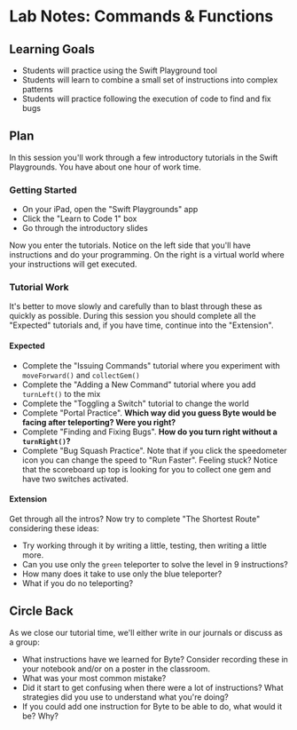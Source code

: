 # Lab Notes: Commands & Functions

## Learning Goals

* Students will practice using the Swift Playground tool
* Students will learn to combine a small set of instructions into complex patterns
* Students will practice following the execution of code to find and fix bugs

## Plan

In this session you'll work through a few introductory tutorials in the Swift Playgrounds. You have about one hour of work time.

### Getting Started

* On your iPad, open the "Swift Playgrounds" app
* Click the "Learn to Code 1" box
* Go through the introductory slides

Now you enter the tutorials. Notice on the left side that you'll have instructions and do your programming. On the right is a virtual world where your instructions will get executed.

### Tutorial Work

It's better to move slowly and carefully than to blast through these as quickly as possible. During this session you should complete all the "Expected" tutorials and, if you have time, continue into the "Extension".

#### Expected

* Complete the "Issuing Commands" tutorial where you experiment with `moveForward()` and `collectGem()`
* Complete the "Adding a New Command" tutorial where you add `turnLeft()` to the mix
* Complete the "Toggling a Switch" tutorial to change the world
* Complete "Portal Practice". **Which way did you guess Byte would be facing after teleporting? Were you right?**
* Complete "Finding and Fixing Bugs". **How do you turn right without a `turnRight()`?**
* Complete "Bug Squash Practice". Note that if you click the speedometer icon you can change the speed to "Run Faster". Feeling stuck? Notice that the scoreboard up top is looking for you to collect one gem and have two switches activated.

#### Extension

Get through all the intros? Now try to complete "The Shortest Route" considering these ideas:

* Try working through it by writing a little, testing, then writing a little more.
* Can you use only the `green` teleporter to solve the level in 9 instructions?
* How many does it take to use only the blue teleporter?
* What if you do no teleporting?

## Circle Back

As we close our tutorial time, we'll either write in our journals or discuss as a group:

* What instructions have we learned for Byte? Consider recording these in your notebook and/or on a poster in the classroom.
* What was your most common mistake?
* Did it start to get confusing when there were a lot of instructions? What strategies did you use to understand what you're doing?
* If you could add one instruction for Byte to be able to do, what would it be? Why?
